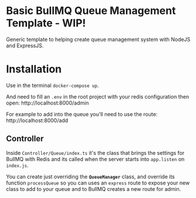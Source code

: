 # Basic BullMQ Queue Management Template - WIP!

Generic template to helping create queue management system with NodeJS and ExpressJS.

# Installation

Use in the terminal `docker-compose up`.

And need to fill an `.env` in the root project with your redis configuration then open: http://localhost:8000/admin

For example to add into the queue you'll need to use the route: http://localhost:8000/add

## Controller
Inside `Controller/Queue/index.ts` it's the class that brings the settings for BullMQ with Redis and its called when the server starts into `app.listen` on `index.js`.

You can create just overriding the **`QueueManager`** class, and override its function `processQueue` so you can uses an `express` route to expose your new class to add to your queue and to BullMQ creates a new route for admin.
